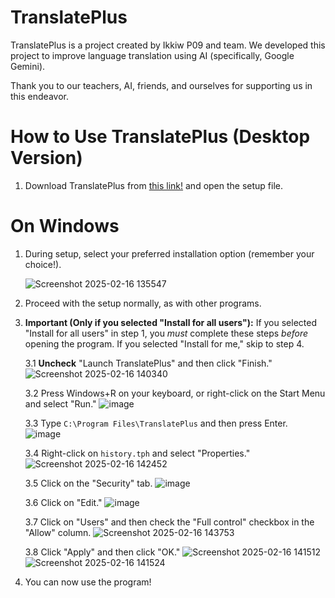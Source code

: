 # TranslatePlus

TranslatePlus is a project created by Ikkiw P09 and team. We developed this project to improve language translation using AI (specifically, Google Gemini).

Thank you to our teachers, AI, friends, and ourselves for supporting us in this endeavor.

# How to Use TranslatePlus (Desktop Version)

1.  Download TranslatePlus from [this link!](https://translateplus.ikkiwp09.com/dl) and open the setup file.

# On Windows

1.  During setup, select your preferred installation option (remember your choice!).

    ![Screenshot 2025-02-16 135547](https://github.com/user-attachments/assets/dc72a915-3079-4e04-8e19-837347a6a818)

2.  Proceed with the setup normally, as with other programs.

3.  **Important (Only if you selected "Install for all users"):** If you selected "Install for all users" in step 1, you *must* complete these steps *before* opening the program. If you selected "Install for me," skip to step 4.

    3.1 **Uncheck** "Launch TranslatePlus" and then click "Finish."
        ![Screenshot 2025-02-16 140340](https://github.com/user-attachments/assets/19f38c94-5a9b-4399-ac1b-841567590408)

    3.2 Press Windows+R on your keyboard, or right-click on the Start Menu and select "Run."
        ![image](https://github.com/user-attachments/assets/ce31a5d1-1026-4f7c-bb0b-02c19b9d86f5)

    3.3 Type `C:\Program Files\TranslatePlus` and then press Enter.
        ![image](https://github.com/user-attachments/assets/c3dec8e8-98d0-4a37-99e1-46e78b0e4933)

    3.4 Right-click on `history.tph` and select "Properties."
        ![Screenshot 2025-02-16 142452](https://github.com/user-attachments/assets/5b97c69e-ab91-41ea-85de-88e83ac1558c)

    3.5 Click on the "Security" tab.
        ![image](https://github.com/user-attachments/assets/3c2bb5d9-0902-42eb-82c0-11f018759fd2)

    3.6 Click on "Edit."
        ![image](https://github.com/user-attachments/assets/621c407d-383b-4c81-a8af-3ab7df0694d9)

    3.7 Click on "Users" and then check the "Full control" checkbox in the "Allow" column.
        ![Screenshot 2025-02-16 143753](https://github.com/user-attachments/assets/5796abfe-6bc7-45b1-ad1c-61bdbdefcb78)

    3.8 Click "Apply" and then click "OK."
        ![Screenshot 2025-02-16 141512](https://github.com/user-attachments/assets/11a50c25-9444-4275-ab8c-795f425d233f)
        ![Screenshot 2025-02-16 141524](https://github.com/user-attachments/assets/e12d567c-76ba-4123-813a-b343a5d4accb)

4.  You can now use the program!
